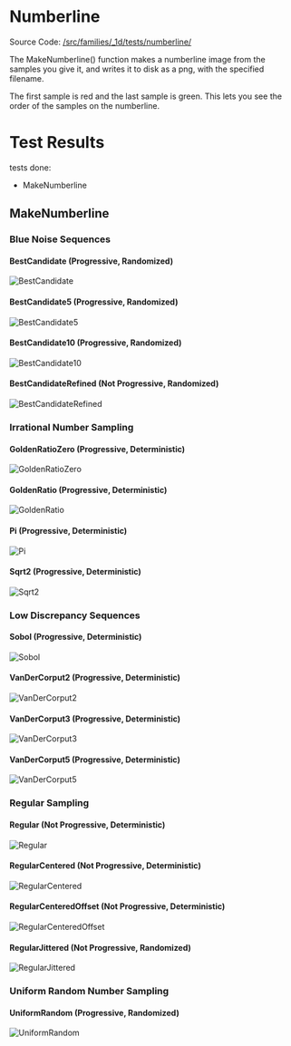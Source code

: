 # Numberline
Source Code: [/src/families/_1d/tests/numberline/](../../../../src/families/_1d/tests/numberline/)

The MakeNumberline() function makes a numberline image from the samples you give it, and writes it to disk as a png, with the specified filename.

The first sample is red and the last sample is green. This lets you see the order of the samples on the numberline.
# Test Results
 tests done:
* MakeNumberline
## MakeNumberline
### Blue Noise Sequences
#### BestCandidate (Progressive, Randomized)
![BestCandidate](../../../_1d/samples/blue_noise/MakeNumberline_BestCandidate.png)  
#### BestCandidate5 (Progressive, Randomized)
![BestCandidate5](../../../_1d/samples/blue_noise/MakeNumberline_BestCandidate5.png)  
#### BestCandidate10 (Progressive, Randomized)
![BestCandidate10](../../../_1d/samples/blue_noise/MakeNumberline_BestCandidate10.png)  
#### BestCandidateRefined (Not Progressive, Randomized)
![BestCandidateRefined](../../../_1d/samples/blue_noise/MakeNumberline_BestCandidateRefined.png)  
### Irrational Number Sampling
#### GoldenRatioZero (Progressive, Deterministic)
![GoldenRatioZero](../../../_1d/samples/irrational_numbers/MakeNumberline_GoldenRatioZero.png)  
#### GoldenRatio (Progressive, Deterministic)
![GoldenRatio](../../../_1d/samples/irrational_numbers/MakeNumberline_GoldenRatio.png)  
#### Pi (Progressive, Deterministic)
![Pi](../../../_1d/samples/irrational_numbers/MakeNumberline_Pi.png)  
#### Sqrt2 (Progressive, Deterministic)
![Sqrt2](../../../_1d/samples/irrational_numbers/MakeNumberline_Sqrt2.png)  
### Low Discrepancy Sequences
#### Sobol (Progressive, Deterministic)
![Sobol](../../../_1d/samples/lds/MakeNumberline_Sobol.png)  
#### VanDerCorput2 (Progressive, Deterministic)
![VanDerCorput2](../../../_1d/samples/lds/MakeNumberline_VanDerCorput2.png)  
#### VanDerCorput3 (Progressive, Deterministic)
![VanDerCorput3](../../../_1d/samples/lds/MakeNumberline_VanDerCorput3.png)  
#### VanDerCorput5 (Progressive, Deterministic)
![VanDerCorput5](../../../_1d/samples/lds/MakeNumberline_VanDerCorput5.png)  
### Regular Sampling
#### Regular (Not Progressive, Deterministic)
![Regular](../../../_1d/samples/regular/MakeNumberline_Regular.png)  
#### RegularCentered (Not Progressive, Deterministic)
![RegularCentered](../../../_1d/samples/regular/MakeNumberline_RegularCentered.png)  
#### RegularCenteredOffset (Not Progressive, Deterministic)
![RegularCenteredOffset](../../../_1d/samples/regular/MakeNumberline_RegularCenteredOffset.png)  
#### RegularJittered (Not Progressive, Randomized)
![RegularJittered](../../../_1d/samples/regular/MakeNumberline_RegularJittered.png)  
### Uniform Random Number Sampling
#### UniformRandom (Progressive, Randomized)
![UniformRandom](../../../_1d/samples/uniform_random/MakeNumberline_UniformRandom.png)  
